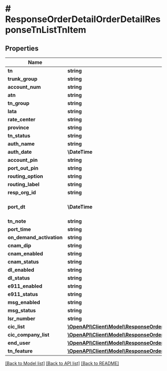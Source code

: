 # # ResponseOrderDetailOrderDetailResponseTnListTnItem

## Properties

Name | Type | Description | Notes
------------ | ------------- | ------------- | -------------
**tn** | **string** |  | [optional]
**trunk_group** | **string** |  | [optional]
**account_num** | **string** |  | [optional]
**atn** | **string** |  | [optional]
**tn_group** | **string** |  | [optional]
**lata** | **string** |  | [optional]
**rate_center** | **string** |  | [optional]
**province** | **string** |  | [optional]
**tn_status** | **string** |  | [optional]
**auth_name** | **string** |  | [optional]
**auth_date** | **\DateTime** |  | [optional]
**account_pin** | **string** |  | [optional]
**port_out_pin** | **string** |  | [optional]
**routing_option** | **string** |  | [optional]
**routing_label** | **string** |  | [optional]
**resp_org_id** | **string** |  | [optional]
**port_dt** | **\DateTime** | date forat is yyyy-mm-ddTHH:mm:ss.SSS+Z | [optional]
**tn_note** | **string** |  | [optional]
**port_time** | **string** |  | [optional]
**on_demand_activation** | **string** |  | [optional]
**cnam_dip** | **string** |  | [optional]
**cnam_enabled** | **string** |  | [optional]
**cnam_status** | **string** |  | [optional]
**dl_enabled** | **string** |  | [optional]
**dl_status** | **string** |  | [optional]
**e911_enabled** | **string** |  | [optional]
**e911_status** | **string** |  | [optional]
**msg_enabled** | **string** |  | [optional]
**msg_status** | **string** |  | [optional]
**lsr_number** | **string** |  | [optional]
**cic_list** | [**\OpenAPI\Client\Model\ResponseOrderDetailOrderDetailResponseTnListCicList**](ResponseOrderDetailOrderDetailResponseTnListCicList.md) |  | [optional]
**cic_company_list** | [**\OpenAPI\Client\Model\ResponseOrderDetailOrderDetailResponseTnListCicCompanyList**](ResponseOrderDetailOrderDetailResponseTnListCicCompanyList.md) |  | [optional]
**end_user** | [**\OpenAPI\Client\Model\ResponseOrderDetailOrderDetailResponseTnListEndUser**](ResponseOrderDetailOrderDetailResponseTnListEndUser.md) |  | [optional]
**tn_feature** | [**\OpenAPI\Client\Model\ResponseOrderDetailOrderDetailResponseTnListTnFeature**](ResponseOrderDetailOrderDetailResponseTnListTnFeature.md) |  | [optional]

[[Back to Model list]](../../README.md#models) [[Back to API list]](../../README.md#endpoints) [[Back to README]](../../README.md)
